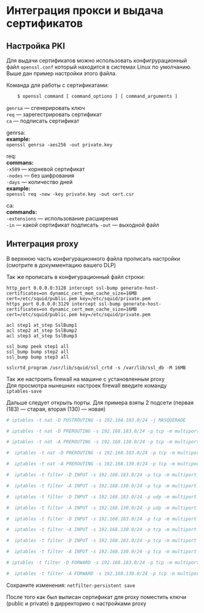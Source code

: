 # Интеграция прокси и выдача сертификатов

## Настройка PKI

Для выдачи сертификатов можно использовать конфигрурационный файл `openssl.conf` который находится в системах Linux по умолчанию. Выше дан пример настройки этого файла.

Команда для работы с сертификатами:    
```bash
	$ openssl command [ command_options ] [ command_arguments ]
````

`genrsa` — сгенерировать ключ    
`req` — зарегестрировать сертификат    
`ca` — подписать сертификат    

genrsa:    
	**example:**    
		`openssl genrsa -aes256 -out private.key`    
    
req:    
	**commans:**    
		`-x509` — корневой сертификат    
		`-nodes` — без шифрования    
		`-days` — количество дней    
	**example:**    
		`openssl req -new -key private.key -out cert.csr`    
    
ca:    
	**commands:**    
		`-extensions` — использование расширения    
		`-in` — какой сертификат подписать
		`-out` — выходной файл
    
## Интеграция proxy

В верхнюю часть конфигурационного файла прописать настройки (смотрите в докумментацию вашего DLP)    
    
Так же прописать в конфигурационный файл строки:    
    
```
http_port 0.0.0.0:3128 intercept ssl-bump generate-host-certificates=on dynamic_cert_mem_cache_size=16MB  cert=/etc/squid/public.pem key=/etc/squid/private.pem    
https_port 0.0.0.0:3129 intercept ssl-bump generate-host-certificates=on dynamic_cert_mem_cache_size=16MB  cert=/etc/squid/public.pem key=/etc/squid/private.pem    
    
acl step1 at_step SslBump1    
acl step2 at_step SslBump2    
acl step3 at_step SslBump3    
    
ssl_bump peek step1 all    
ssl_bump bump step2 all    
ssl_bump bump step3 all    
    
sslcrtd_program /usr/lib/squid/ssl_crtd -s /var/lib/ssl_db -M 16MB    
```
    
Так же настроить firewall на машине с установленным proxy    
Для просмотра нынешних настроек firewall введите команду    
`iptables-save`    
    
Дальше следует открыть порты. Для примера взяты 2 подсети (первая (183) — старая, вторая (130) — новая)    
```bash
# iptables -t nat -D POSTROUTING -s 192.168.183.0/24 -j MASQUERADE

# iptables -t nat -D PREROUTING -s 192.168.183.0/24 -p tcp -m multiport --dports 80,8080 -j REDIRECT --to-ports 3128

# iptables -t nat -A PREROUTING -s 192.168.130.0/24 -p tcp -m multiport --dports 80,8080 -j REDIRECT --to-ports 3128

#  iptables -t nat -D PREROUTING -s 192.168.183.0/24 -p tcp -m multiport --dports 443 -j REDIRECT --to-ports 3129

#  iptables -t nat -A PREROUTING -s 192.168.130.0/24 -p tcp -m multiport --dports 443 -j REDIRECT --to-ports 3129

#  iptables -t filter -D INPUT -s 192.168.183.0/24 -p tcp -m multiport --ports 53 -j ACCEPT

#  iptables -t filter -A INPUT -s 192.168.130.0/24 -p tcp -m multiport --ports 53 -j ACCEPT

#  iptables -t filter -D INPUT -s 192.168.183.0/24 -p udp -m multiport --ports 53 -j ACCEPT

#  iptables -t filter -A INPUT -s 192.168.130.0/24 -p udp -m multiport --ports 53 -j ACCEPT

#  iptables -t filter -D INPUT -s 192.168.183.0/24 -p tcp -m multiport --ports 3128 -j ACCEPT

#  iptables -t filter -A INPUT -s 192.168.130.0/24 -p tcp -m multiport --ports 3128 -j ACCEPT

#  iptables -t filter -D INPUT -s 192.168.183.0/24 -p tcp -m multiport --ports 3129 -j ACCEPT

#  iptables -t filter -A INPUT -s 192.168.130.0/24 -p tcp -m multiport --ports 3129 -j ACCEPT

# iptables -t filter -D FORWARD -s 192.168.183.0/24 -p tcp -m multiport --ports 110,5190,25,21 -j ACCEPT

#  iptables -t filter -A FORWARD -s 192.168.130.0/24 -p tcp -m multiport --ports 110,5190,25,21 -j ACCEPT 

```

Сохраните изменения:
`netfilter-persistent save`


После того как был выписан сертификат для proxy поместить ключи (public и private) в дирректорию с настройками proxy    
